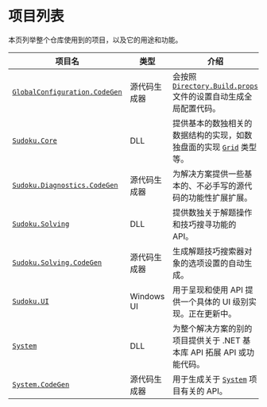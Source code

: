 # 项目列表

本页列举整个仓库使用到的项目，以及它的用途和功能。

| 项目名                                                       | 类型         | 介绍                                                         |
| ------------------------------------------------------------ | ------------ | ------------------------------------------------------------ |
| [`GlobalConfiguration.CodeGen`](https://github.com/SunnieShine/Sudoku/tree/main/src/GlobalConfiguration.CodeGen) | 源代码生成器 | 会按照 [`Directory.Build.props`](https://github.com/SunnieShine/Sudoku/blob/main/Directory.Build.props) 文件的设置自动生成全局配置代码。 |
| [`Sudoku.Core`](https://github.com/SunnieShine/Sudoku/tree/main/src/Sudoku.Core) | DLL          | 提供基本的数独相关的数据结构的实现，如数独盘面的实现 [`Grid`](https://github.com/SunnieShine/Sudoku/blob/main/src/Sudoku.Core/Collections/Grid.cs) 类型等。 |
| [`Sudoku.Diagnostics.CodeGen`](https://github.com/SunnieShine/Sudoku/tree/main/src/Sudoku.Diagnostics.CodeGen) | 源代码生成器 | 为解决方案提供一些基本的、不必手写的源代码的功能性扩展扩展。 |
| [`Sudoku.Solving`](https://github.com/SunnieShine/Sudoku/tree/main/src/Sudoku.Solving) | DLL          | 提供数独关于解题操作和技巧搜寻功能的 API。                   |
| [`Sudoku.Solving.CodeGen`](https://github.com/SunnieShine/Sudoku/tree/main/src/Sudoku.Solving.CodeGen) | 源代码生成器 | 生成解题技巧搜索器对象的选项设置的自动生成。                 |
| [`Sudoku.UI`](https://github.com/SunnieShine/Sudoku/tree/main/src/Sudoku.UI) | Windows UI   | 用于呈现和使用 API 提供一个具体的 UI 级别实现。正在更新中。  |
| [`System`](https://github.com/SunnieShine/Sudoku/tree/main/src/System) | DLL          | 为整个解决方案的别的项目提供关于 .NET 基本库 API 拓展 API 或功能代码。 |
| [`System.CodeGen`](https://github.com/SunnieShine/Sudoku/tree/main/src/System.CodeGen) | 源代码生成器 | 用于生成关于 [`System`](https://github.com/SunnieShine/Sudoku/tree/main/src/System) 项目有关的 API。 |

